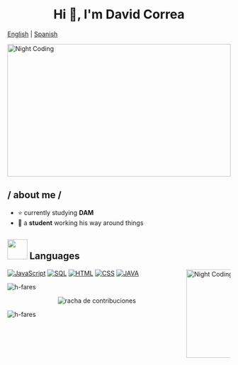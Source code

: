  <h1 align="center">Hi 👋, I'm David Correa</h1>
 
[English](README.md)  |  [Spanish](README-es.md)

<img alt="Night Coding" src="https://media2.giphy.com/media/v1.Y2lkPTc5MGI3NjExczVqM3F6cGNpeWg3ZGEyZWVjNnAwNTV0eTA3MGJpc3JiaXg0cHB6aiZlcD12MV9pbnRlcm5hbF9naWZfYnlfaWQmY3Q9Zw/6rOhtOcGJapBECjMkb/giphy.gif" width="100%" height="300px" align="center"/>


<h2> / about me /</h2>

- ⭐ currently studying **DAM**
- 👾 a **student** working his way around things


## <img src="https://media.giphy.com/media/HwBlFQZFcAoUcPHZdX/giphy.gif" width="45px"> Languages

<p dir="auto"><a href="https://developer.mozilla.org/en-US/docs/Web/JavaScript" rel="nofollow"><img alt="JavaScript" src="https://camo.githubusercontent.com/7cd372acdf23a17b379dd671ece3d2a5554e62a2f94db6f8656ba394db551169/68747470733a2f2f696d672e736869656c64732e696f2f62616467652f4a6176615363726970742d4637444631452e7376673f6c6f676f3d6a617661736372697074266c6f676f436f6c6f723d626c61636b" data-canonical-src="https://img.shields.io/badge/JavaScript-F7DF1E.svg?logo=javascript&amp;logoColor=black" style="max-width: 100%;"></a>
    <a href="https://www.mysql.com/" rel="nofollow"><img alt="SQL" src="https://camo.githubusercontent.com/be290bd9f3de3c77182a149964a99063b4ea213c2cc662616beb63674ffb265a/68747470733a2f2f637573746f6d2d69636f6e2d6261646765732e6865726f6b756170702e636f6d2f62616467652f53514c2d3032354538432e7376673f6c6f676f3d6461746162617365266c6f676f436f6c6f723d7768697465" data-canonical-src="https://custom-icon-badges.herokuapp.com/badge/SQL-025E8C.svg?logo=database&amp;logoColor=white" style="max-width: 100%;"></a>
<a href="https://developer.mozilla.org/en-US/docs/Learn/Getting_started_with_the_web/HTML_basics" rel="nofollow"><img alt="HTML" src="https://camo.githubusercontent.com/9397ad2d0b6bacd9c7b9a1b9d23bf97c0f8f5776064525b567c23e2e1766ff52/68747470733a2f2f696d672e736869656c64732e696f2f62616467652f48544d4c2d3134333534432e7376673f6c6f676f3d68746d6c35266c6f676f436f6c6f723d626c61636b26636f6c6f723d6f72616e6765" data-canonical-src="https://img.shields.io/badge/HTML-14354C.svg?logo=html5&amp;logoColor=black&amp;color=orange" style="max-width: 100%;"></a>
    <a href="https://developer.mozilla.org/en-US/docs/Web/CSS" rel="nofollow"><img alt="CSS" src="https://camo.githubusercontent.com/5d6835cef745d6f12c911d22b0bb2e2d591c2bed7201849ef40d0b6eba790881/68747470733a2f2f696d672e736869656c64732e696f2f62616467652f4353532d3134333534432e7376673f6c6f676f3d63737333266c6f676f436f6c6f723d776869746526636f6c6f723d626c7565" data-canonical-src="https://img.shields.io/badge/CSS-14354C.svg?logo=css3&amp;logoColor=white&amp;color=blue" style="max-width: 100%;"></a>
    <a href="https://developer.mozilla.org/en-US/docs/Glossary/Java" rel="nofollow"><img alt="JAVA" src="https://camo.githubusercontent.com/b7e6a19a9a0f31990ffd7f02a109bd2943399c3bfa723b708cf3a708caff9f5a/68747470733a2f2f696d672e736869656c64732e696f2f62616467652f4a4156412d50494e4b" data-canonical-src="https://img.shields.io/badge/JAVA-PINK" style="max-width: 100%;"></a>
    <animated-image data-catalyst="" style="float: right; width: 100px;"><a target="_blank" rel="noopener noreferrer nofollow" href="https://camo.githubusercontent.com/5805480959c8789597e4e82278d6d7cfca9d55b739b3f2a74fa01c299db16e5f/68747470733a2f2f6d656469612e74656e6f722e636f6d2f547968574c37674a77506741414141692f706570706f2d64616e63652e676966" data-target="animated-image.originalLink"><img alt="Night Coding" src="https://camo.githubusercontent.com/5805480959c8789597e4e82278d6d7cfca9d55b739b3f2a74fa01c299db16e5f/68747470733a2f2f6d656469612e74656e6f722e636f6d2f547968574c37674a77506741414141692f706570706f2d64616e63652e676966" height="200px" align="right" data-canonical-src="https://media.tenor.com/TyhWL7gJwPgAAAAi/peppo-dance.gif" style="max-width: 100%; display: inline-block;" data-target="animated-image.originalImage"></a>

 <p><img src="https://github-readme-stats.vercel.app/api/top-langs?username=XCDavidXD2&show_icons=true&theme=dark&locale=en&layout=compact" alt="h-fares" align=center/></p>
 
<p align="center">
  <img src="https://github-readme-streak-stats.herokuapp.com/?user=XCDavidXD2&theme=dark" alt="racha de contribuciones" />
</p>

 <p><img src="https://github-readme-stats.vercel.app/api?username=XCDavidXD2&show_icons=true&theme=dark&locale=en" alt="h-fares" align=center/></p>
